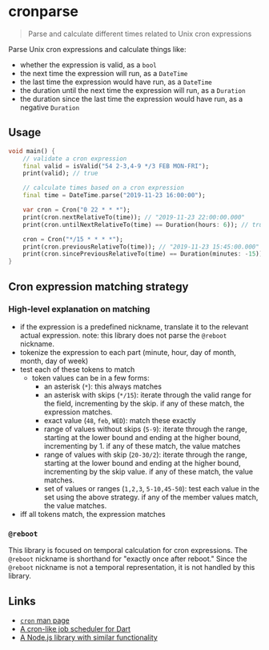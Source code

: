# cronparse
> Parse and calculate different times related to Unix cron expressions

Parse Unix cron expressions and calculate things like:

- whether the expression is valid, as a `bool`
- the next time the expression will run, as a `DateTime`
- the last time the expression would have run, as a `DateTime`
- the duration until the next time the expression will run, as a `Duration`
- the duration since the last time the expression would have run, as a negative `Duration`

## Usage 

```dart
void main() {
    // validate a cron expression
    final valid = isValid("54 2-3,4-9 */3 FEB MON-FRI");
    print(valid); // true

    // calculate times based on a cron expression
    final time = DateTime.parse("2019-11-23 16:00:00");

    var cron = Cron("0 22 * * *");
    print(cron.nextRelativeTo(time)); // "2019-11-23 22:00:00.000"
    print(cron.untilNextRelativeTo(time) == Duration(hours: 6)); // true

    cron = Cron("*/15 * * * *");
    print(cron.previousRelativeTo(time)); // "2019-11-23 15:45:00.000"
    print(cron.sincePreviousRelativeTo(time) == Duration(minutes: -15)); // true
}
```

## Cron expression matching strategy 

### High-level explanation on matching 

- if the expression is a predefined nickname, translate it to the relevant actual expression. note: this library does not parse the `@reboot` nickname.
- tokenize the expression to each part (minute, hour, day of month, month, day of week)
- test each of these tokens to match
    - token values can be in a few forms: 
        - an asterisk (`*`): this always matches
        - an asterisk with skips (`*/15`): iterate through the valid range for the field, incrementing by the skip. if any of these match, the expression matches. 
        - exact value (`48`, `feb`, `WED`): match these exactly 
        - range of values without skips (`5-9`): iterate through the range, starting at the lower bound and ending at the higher bound, incrementing by 1. if any of these match, the value matches 
        - range of values with skip (`20-30/2`): iterate through the range, starting at the lower bound and ending at the higher bound, incrementing by the skip value. if any of these match, the value matches.
        - set of values or ranges (`1,2,3`, `5-10,45-50`): test each value in the set using the above strategy. if any of the member values match, the value matches. 
- iff all tokens match, the expression matches 

### `@reboot`

This library is focused on temporal calculation for cron expressions. The `@reboot` nickname is shorthand for "exactly once after reboot." Since the `@reboot` nickname is not a temporal representation, it is not handled by this library. 

## Links 
- [`cron` man page](https://linux.die.net/man/5/crontab)
- [A cron-like job scheduler for Dart](https://pub.dev/packages/cron)
- [A Node.js library with similar functionality](https://github.com/harrisiirak/cron-parser)
